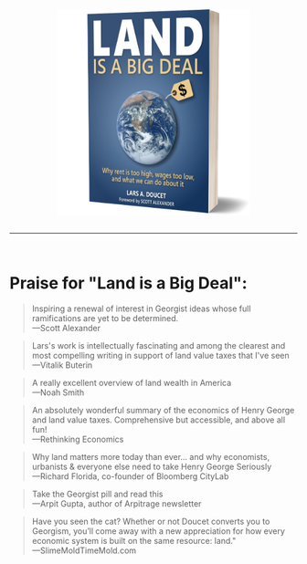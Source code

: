 <img src="content/images/softbook.png" style="max-width:67%; display:block; margin:auto;">
<br>
<hr>
<br>

<h1>Praise for "Land is a Big Deal":</h1>

<blockquote>
Inspiring a renewal of interest in Georgist ideas whose full ramifications are yet to be determined.
<footer>—Scott Alexander</footer>
</blockquote>

<blockquote>
Lars's work is intellectually fascinating and among the clearest and most compelling writing in support of land value taxes that I've seen
<footer>—Vitalik Buterin</footer>
</blockquote>

<blockquote>
A really excellent overview of land wealth in America
<footer>—Noah Smith</footer>
</blockquote>

<blockquote>
An absolutely wonderful summary of the economics of Henry George and land value taxes. Comprehensive but accessible, and above all fun!
<footer>—Rethinking Economics</footer>
</blockquote>

<blockquote>
Why land matters more today than ever… and why economists, urbanists & everyone else need to take Henry George Seriously
<footer>—Richard Florida, co-founder of Bloomberg CityLab</footer>
</blockquote>

<blockquote>
Take the Georgist pill and read this 
<footer>—Arpit Gupta, author of Arpitrage newsletter</footer>
</blockquote>

<blockquote>
Have you seen the cat? Whether or not Doucet converts you to Georgism, you’ll come away with a new appreciation for how every economic system is built on the same resource: land."
<footer>—SlimeMoldTimeMold.com</footer>
</blockquote>
